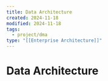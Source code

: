 ```yaml
---
title: Data Architecture
created: 2024-11-18
modified: 2024-11-18
tags:
  - project/dma
type: "[[Enterprise Architecture]]"
---
```

# Data Architecture
